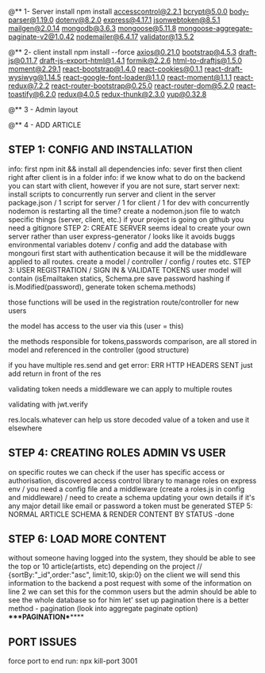 @\*\* 1- Server install npm install accesscontrol@2.2.1 bcrypt@5.0.0 body-parser@1.19.0 dotenv@8.2.0 express@4.17.1 jsonwebtoken@8.5.1 mailgen@2.0.14 mongodb@3.6.3 mongoose@5.11.8 mongoose-aggregate-paginate-v2@1.0.42 nodemailer@6.4.17 validator@13.5.2

@\*\* 2- client install npm install --force axios@0.21.0 bootstrap@4.5.3 draft-js@0.11.7 draft-js-export-html@1.4.1 formik@2.2.6 html-to-draftjs@1.5.0 moment@2.29.1 react-bootstrap@1.4.0 react-cookies@0.1.1 react-draft-wysiwyg@1.14.5 react-google-font-loader@1.1.0 react-moment@1.1.1 react-redux@7.2.2 react-router-bootstrap@0.25.0 react-router-dom@5.2.0 react-toastify@6.2.0 redux@4.0.5 redux-thunk@2.3.0 yup@0.32.8

@\*\* 3 - Admin layout

@\*\* 4 - ADD ARTICLE

## STEP 1: CONFIG AND INSTALLATION
info: first npm init && install all dependencies
info: sever first then client right after client is in a folder
info: if we know what to do on the backend you can start with client, however if you are not sure, start server
next: install scripts to concurrently run server and client in the server package.json / 1 script for server / 1 for client / 1 for dev with concurrently
nodemon is restarting all the time? create a nodemon.json file to watch specific things (server, client, etc.)
if your project is going on github you need a gitignore
STEP 2: CREATE SERVER
seems ideal to create your own server rather than user express-generator / looks like it avoids buggs
environmental variables dotenv / config and add the database with mongouri
first start with authentication because it will be the middleware applied to all routes.
create a model / controller / config / routes etc.
STEP 3: USER REGISTRATION / SIGN IN & VALIDATE TOKENS
user model will contain (isEmailtaken statics, Schema.pre save password hashing if is.Modified(password), generate token schema.methods)

those functions will be used in the registration route/controller for new users

the model has access to the user via this (user = this)

the methods responsible for tokens,passwords comparison, are all stored in model and referenced in the controller (good structure)

if you have multiple res.send and get error: ERR HTTP HEADERS SENT just add return in front of the res

validating token needs a middleware we can apply to multiple routes

validating with jwt.verify

res.locals.whatever can help us store decoded value of a token and use it elsewhere

## STEP 4: CREATING ROLES ADMIN VS USER
on specific routes we can check if the user has specific access or authorisation, discovered access control library to manage roles on express env / you need a config file and a middleware (create a roles.js in config and middleware) / need to create a schema
updating your own details if it's any major detail like email or password a token must be generated
STEP 5: NORMAL ARTICLE SCHEMA & RENDER CONTENT BY STATUS
-done

## STEP 6: LOAD MORE CONTENT
without someone having logged into the system, they should be able to see the top or 10 article(artists, etc) depending on the project
// {sortBy:"\_id",order:"asc", limit:10, skip:0}
on the client we will send this information to the backend
a post request with some of the information on line 2
we can set this for the common users but the admin should be able to see the whole database so for him let' sset up pagination
there is a better method - pagination (look into aggregate paginate option)
****\*\*\*****PAGINATION******\*******

## PORT ISSUES
force port to end run: npx kill-port 3001
